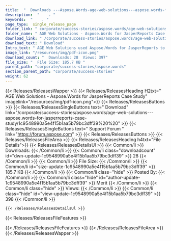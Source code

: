 ```yaml
---
title:  "  Downloads ---Aspose.Words-age-web-solutions---aspose.words-for-jasperreports-case-study . " 
description:  "    . " 
keywords:  "    . " 
page_type:  single_release_page
folder_link: " corporate/success-stories/aspose.words/age-web-solutions---aspose.words-for-jasperreports-case-study/"
folder_name: " AGE Web Solutions - Aspose.Words for JasperReports Case Study"
download_link: " /corporate/success-stories/aspose.words/age-web-solutions---aspose.words-for-jasperreports-case-study/1c9548990a5e4f15b1aa5b79bc3dff39"
download_text: " Download"
Intro_text: " AGE Web Solutions used Aspose.Words for JasperReports to help build a new report..."
image_link: "/resources/img/pdf-icon.png"
download_count: "  Downloads: 28  Views: 397"
file_size: "  File Size: 185.7 KB "
parent_path: "corporate/success-stories/aspose.words"
section_parent_path: "corporate/success-stories"
weight: 62 
---
```


{{< Releases/ReleasesWapper >}}
  {{< Releases/ReleasesHeading H2txt=" AGE Web Solutions - Aspose.Words for JasperReports Case Study" imagelink="/resources/img/pdf-icon.png">}}
  {{< Releases/ReleasesButtons >}}
    {{< Releases/ReleasesSingleButtons text=" Download" link="/corporate/success-stories/aspose.words/age-web-solutions---aspose.words-for-jasperreports-case-study/1c9548990a5e4f15b1aa5b79bc3dff39%20%20" >}}
    {{< Releases/ReleasesSingleButtons text=" Support Forum " link="https://forum.aspose.com" >}}
  {{< Releases/ReleasesButtons >}}
  {{< Releases/ReleasesFileArea >}}
    {{< Releases/ReleasesHeading h4txt="File Details">}}
    {{< Releases/ReleasesDetailsUl >}}
            {{< Common/li  >}} Downloads: {{< /Common/li >}} 
      {{< Common/li class="downloadcount" id="dwn-update-1c9548990a5e4f15b1aa5b79bc3dff39" >}} 28 {{< /Common/li >}} 
      {{< Common/li  >}} File Size: {{< /Common/li >}} 
      {{< Common/li id="size-update-1c9548990a5e4f15b1aa5b79bc3dff39" >}} 185.7 KB {{< /Common/li >}} 
      {{< Common/li  class="hide" >}} Posted By: {{< /Common/li >}} 
      {{< Common/li class="hide" id="author-update-1c9548990a5e4f15b1aa5b79bc3dff39" >}} Merit {{< /Common/li >}} 
      {{< Common/li class="hide"  >}} Views: {{< /Common/li >}} 
      {{< Common/li class="hide" id="view-update-1c9548990a5e4f15b1aa5b79bc3dff39" >}} 398 {{< /Common/li >}} 

    {{< /Releases/ReleasesDetailsUl >}}

  {{< Releases/ReleasesFileFeatures >}}
      
  {{< /Releases/ReleasesFileFeatures >}}
 {{< /Releases/ReleasesFileArea >}}
{{< /Releases/ReleasesWapper >}}


